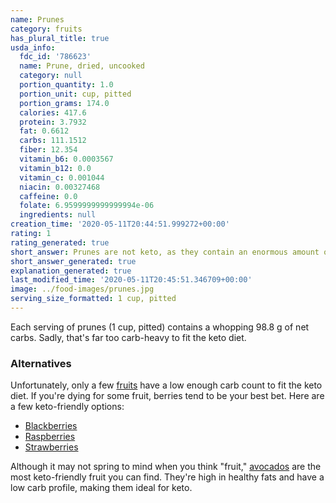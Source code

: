 ```yaml
---
name: Prunes
category: fruits
has_plural_title: true
usda_info:
  fdc_id: '786623'
  name: Prune, dried, uncooked
  category: null
  portion_quantity: 1.0
  portion_unit: cup, pitted
  portion_grams: 174.0
  calories: 417.6
  protein: 3.7932
  fat: 0.6612
  carbs: 111.1512
  fiber: 12.354
  vitamin_b6: 0.0003567
  vitamin_b12: 0.0
  vitamin_c: 0.001044
  niacin: 0.00327468
  caffeine: 0.0
  folate: 6.9599999999999994e-06
  ingredients: null
creation_time: '2020-05-11T20:44:51.999272+00:00'
rating: 1
rating_generated: true
short_answer: Prunes are not keto, as they contain an enormous amount of carbs.
short_answer_generated: true
explanation_generated: true
last_modified_time: '2020-05-11T20:45:51.346709+00:00'
image: ../food-images/prunes.jpg
serving_size_formatted: 1 cup, pitted
---
```

Each serving of prunes (1 cup, pitted) contains a whopping 98.8 g of net carbs. Sadly, that's far too carb-heavy to fit the keto diet.

### Alternatives

Unfortunately, only a few [fruits](/category/fruits) have a low enough carb count to fit the keto diet. If you're dying for some fruit, berries tend to be your best bet. Here are a few keto-friendly options:

- [Blackberries](/blackberries)
- [Raspberries](/raspberries)
- [Strawberries](/strawberries)

Although it may not spring to mind when you think "fruit," [avocados](/avocados) are the most keto-friendly fruit you can find. They're high in healthy fats and have a low carb profile, making them ideal for keto.
